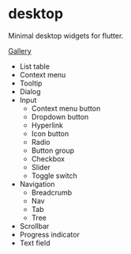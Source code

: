 # desktop

Minimal desktop widgets for flutter.

[Gallery](https://adrianos42.github.io/desktop/)

* List table
* Context menu
* Tooltip
* Dialog
* Input
  * Context menu button
  * Dropdown button
  * Hyperlink
  * Icon button
  * Radio
  * Button group
  * Checkbox
  * Slider
  * Toggle switch
* Navigation
  * Breadcrumb
  * Nav
  * Tab
  * Tree
* Scrollbar
* Progress indicator
* Text field

